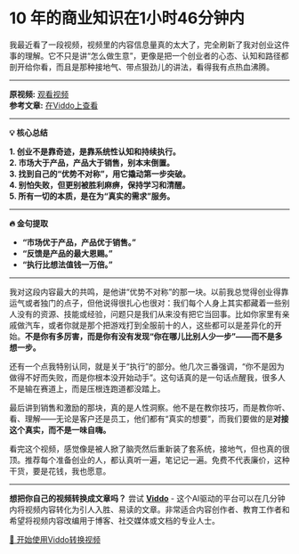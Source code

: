 # 10 年的商业知识在1小时46分钟内

我最近看了一段视频，视频里的内容信息量真的太大了，完全刷新了我对创业这件事的理解。它不只是讲“怎么做生意”，更像是把一个创业者的心态、认知和路径都剖开给你看，而且是那种接地气、带点狠劲儿的讲法，看得我有点热血沸腾。

---

**原视频:** [观看视频](https://www.youtube.com/watch?v=lHlf98ildiY)  
**参考文章:** [在Viddo上查看](https://viddo.pro/zh/video-result/ff77b723-e0d5-4c6b-86aa-f7b4ca13fd96)

---

**💡 核心总结**

**1. 创业不是靠奇迹，是靠系统性认知和持续执行。**  
**2. 市场大于产品，产品大于销售，别本末倒置。**  
**3. 找到自己的“优势不对称”，用它撬动第一步突破。**  
**4. 别怕失败，但更别被胜利麻痹，保持学习和清醒。**  
**5. 所有一切的本质，是在为“真实的需求”服务。**

---

**🔥 金句提取**

- **“市场优于产品，产品优于销售。”**  
- **“反馈是产品的最大恩赐。”**  
- **“执行比想法值钱一万倍。”**

---

我对这段内容最大的共鸣，是他讲“优势不对称”的那一块。以前我总觉得创业得靠运气或者独门的点子，但他说得很扎心也很对：我们每个人身上其实都藏着一些别人没有的资源、技能或经验，问题只是我们从来没有把它当回事。比如你家里有亲戚做汽车，或者你就是那个把游戏打到全服前十的人，这些都可以是差异化的开始。**不是你有多厉害，而是你有没有发现“你在哪儿比别人少一步”——而不是多想一步。**

还有一个点我特别认同，就是关于“执行”的部分。他几次三番强调，“你不是因为做得不好而失败，而是你根本没开始动手”。这句话真的是一句话点醒我，很多人不是输在赛道上，而是压根连跑道都没踏上。

最后讲到销售和激励的那块，真的是人性洞察。他不是在教你技巧，而是教你听、看、理解——无论是客户还是员工，他们都有“真实的想要”，而我们要做的是**对接这个真实，而不是一味自嗨。**

看完这个视频，感觉像是被人掀了脑壳然后重新装了套系统，接地气，但也真的很顶。推荐每个准备创业的人，都认真听一遍，笔记记一遍。免费不代表廉价，这种干货，要是花钱，我也愿意。

---

**想把你自己的视频转换成文章吗？** 尝试 **[Viddo](https://viddo.pro/)** - 这个AI驱动的平台可以在几分钟内将视频内容转化为引人入胜、易读的文章。非常适合内容创作者、教育工作者和希望将视频内容改编用于博客、社交媒体或文档的专业人士。

[🚀 开始使用Viddo转换视频](https://viddo.pro/)